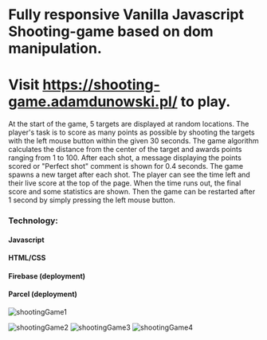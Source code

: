 # Fully responsive Vanilla Javascript Shooting-game based on dom manipulation.

# Visit https://shooting-game.adamdunowski.pl/ to play.

At the start of the game, 5 targets are displayed at random locations. The player's task is to score as many points as possible by shooting the targets with the left mouse button within the given 30 seconds. The game algorithm calculates the distance from the center of the target and awards points ranging from 1 to 100. After each shot, a message displaying the points scored or "Perfect shot" comment is shown for 0.4 seconds. The game spawns a new target after each shot. The player can see the time left and their live score at the top of the page. When the time runs out, the final score and some statistics are shown. Then the game can be restarted after 1 second by simply pressing the left mouse button.

### Technology:
#### Javascript
#### HTML/CSS
#### Firebase (deployment)
#### Parcel (deployment)

![shootingGame1](https://user-images.githubusercontent.com/70273104/227780030-078bbc96-d098-436f-8a28-2c5c74530157.jpg)

![shootingGame2](https://user-images.githubusercontent.com/70273104/227781082-01300478-1632-4a66-aa1c-98f15715d4ec.png)
![shootingGame3](https://user-images.githubusercontent.com/70273104/227780413-068f6548-cb72-419c-a31c-1c2310bb3dc9.png)
![shootingGame4](https://user-images.githubusercontent.com/70273104/227780415-6cac958b-7771-4401-adb0-94e2f1b1988f.jpg)

